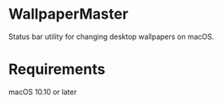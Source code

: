 # WallpaperMaster

Status bar utility for changing desktop wallpapers on macOS.

# Requirements

macOS 10.10 or later

